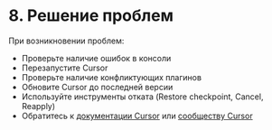 # 8. Решение проблем


При возникновении проблем:
- Проверьте наличие ошибок в консоли
- Перезапустите Cursor
- Проверьте наличие конфликтующих плагинов
- Обновите Cursor до последней версии
- Используйте инструменты отката (Restore checkpoint, Cancel, Reapply)
- Обратитесь к [документации Cursor](https://cursor.sh/docs) или [сообществу Cursor](https://discord.com/invite/cursor)

